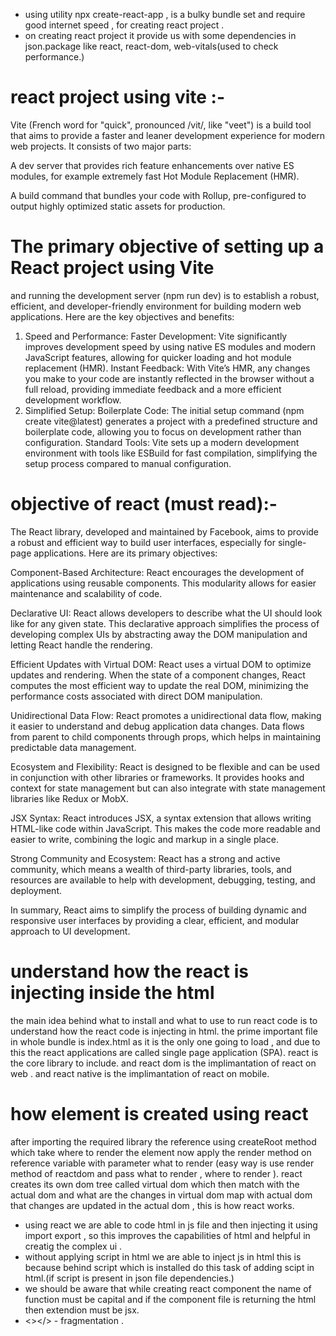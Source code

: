 
* using utility npx create-react-app , is a bulky bundle set and require good internet speed , for creating react project .
* on creating react project it provide us with some dependencies in json.package
like react, react-dom, web-vitals(used to check performance.)
# react project using vite :-
Vite (French word for "quick", pronounced /vit/, like "veet") is a build tool that aims to provide a faster and leaner development experience for modern web projects. It consists of two major parts:

A dev server that provides rich feature enhancements over native ES modules, for example extremely fast Hot Module Replacement (HMR).

A build command that bundles your code with Rollup, pre-configured to output highly optimized static assets for production.

# The primary objective of setting up a React project using Vite 
and running the development server (npm run dev) is to establish a robust, efficient, and developer-friendly environment for building modern web applications. Here are the key objectives and benefits:

1. Speed and Performance:
Faster Development: Vite significantly improves development speed by using native ES modules and modern JavaScript features, allowing for quicker loading and hot module replacement (HMR).
Instant Feedback: With Vite’s HMR, any changes you make to your code are instantly reflected in the browser without a full reload, providing immediate feedback and a more efficient development workflow.
2. Simplified Setup:
Boilerplate Code: The initial setup command (npm create vite@latest) generates a project with a predefined structure and boilerplate code, allowing you to focus on development rather than configuration.
Standard Tools: Vite sets up a modern development environment with tools like ESBuild for fast compilation, simplifying the setup process compared to manual configuration.

# objective of react (must read):-

The React library, developed and maintained by Facebook, aims to provide a robust and efficient way to build user interfaces, especially for single-page applications. Here are its primary objectives:

Component-Based Architecture: React encourages the development of applications using reusable components. This modularity allows for easier maintenance and scalability of code.

Declarative UI: React allows developers to describe what the UI should look like for any given state. This declarative approach simplifies the process of developing complex UIs by abstracting away the DOM manipulation and letting React handle the rendering.

Efficient Updates with Virtual DOM: React uses a virtual DOM to optimize updates and rendering. When the state of a component changes, React computes the most efficient way to update the real DOM, minimizing the performance costs associated with direct DOM manipulation.

Unidirectional Data Flow: React promotes a unidirectional data flow, making it easier to understand and debug application data changes. Data flows from parent to child components through props, which helps in maintaining predictable data management.

Ecosystem and Flexibility: React is designed to be flexible and can be used in conjunction with other libraries or frameworks. It provides hooks and context for state management but can also integrate with state management libraries like Redux or MobX.

JSX Syntax: React introduces JSX, a syntax extension that allows writing HTML-like code within JavaScript. This makes the code more readable and easier to write, combining the logic and markup in a single place.

Strong Community and Ecosystem: React has a strong and active community, which means a wealth of third-party libraries, tools, and resources are available to help with development, debugging, testing, and deployment.

In summary, React aims to simplify the process of building dynamic and responsive user interfaces by providing a clear, efficient, and modular approach to UI development.
# understand how the react is injecting inside the html
the main idea behind what to install and what to use to run react code is to understand how the react code is injecting in html.
the prime important file in whole bundle is index.html as it is the only one going to load , and due to this the react applications are called single page application (SPA).
react is the core library to include.
and react dom is the implimantation of react on web .
and react native is the implimantation of react on mobile.

# how element is created using react 
after importing the required library
the reference using createRoot method which take where to render the element 
now apply the render method on reference variable with parameter what to render
(easy way is use render method of reactdom and pass what to render , where to render ).
react creates its own dom tree called virtual dom which then match with the actual dom and what are the changes in virtual dom map with actual dom that changes are updated in the actual dom , this is how react works.

* using react we are able to code html in js file and then injecting it using import export , so this improves the capabilities of html and helpful in creatig the complex ui .
* without applying script in html we are able to inject js in html this is because behind script which is installed do this task of adding scipt in html.(if script is present in json file dependencies.)
* we should be aware that while creating react component the name of function must be capital and if the component file is returning the html then extendion must be jsx.
* <></> - fragmentation .
